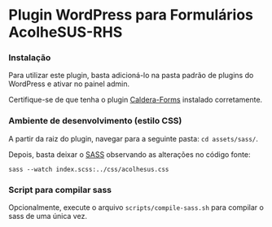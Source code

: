 Plugin WordPress para Formulários AcolheSUS-RHS
=============

### Instalação
Para utilizar este plugin, basta adicioná-lo na pasta padrão de plugins do WordPress e ativar no painel admin.

Certifique-se de que tenha o plugin [Caldera-Forms](https://wordpress.org/plugins/caldera-forms/) instalado corretamente.

### Ambiente de desenvolvimento (estilo CSS)
A partir da raiz do plugin, navegar para a seguinte pasta: `cd assets/sass/`.

Depois, basta deixar o [SASS](https://sass-lang.com/) observando as alterações no código fonte: 

`sass --watch index.scss:../css/acolhesus.css`

### Script para compilar sass
Opcionalmente, execute o arquivo `scripts/compile-sass.sh` para compilar o sass de uma única vez.
